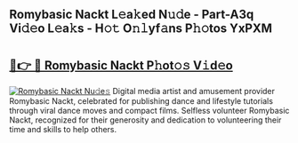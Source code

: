 ## Romybasic Nackt L𝚎a𝚔ed N𝚞𝚍e - Part-A3q Vi𝚍𝚎o L𝚎a𝚔s - H𝚘𝚝 O𝚗𝚕yf𝚊ns P𝚑𝚘tos YxPXM

# <h2><a href="http://kfadrc.oniu.top/?m=Romybasic+Nackt">🔗👉 🔴 Romybasic Nackt P𝚑ot𝚘𝚜 V𝚒d𝚎o</a></h2>

[![Romybasic Nackt Nu𝚍e𝚜](https://i.imgur.com/0qMVB7G.gif)](http://kfadrc.oniu.top/?m=Romybasic+Nackt)
Digital media artist and amusement provider Romybasic Nackt, celebrated for publishing dance and lifestyle tutorials through viral dance moves and compact films. Selfless volunteer Romybasic Nackt, recognized for their generosity and dedication to volunteering their time and skills to help others.  
